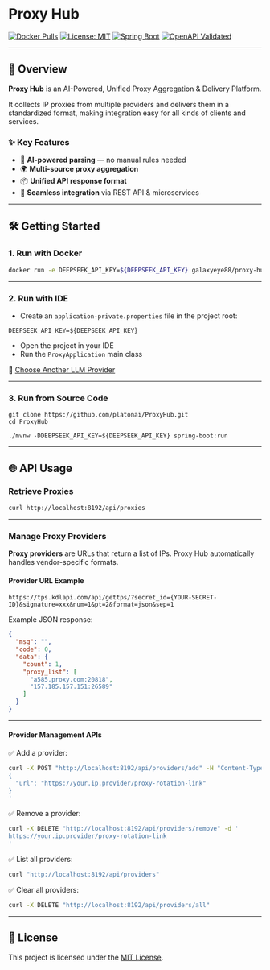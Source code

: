 # Proxy Hub

[![Docker Pulls](https://img.shields.io/docker/pulls/galaxyeye88/proxy-hub?style=flat-square)](https://hub.docker.com/r/galaxyeye88/proxy-hub)
[![License: MIT](https://img.shields.io/badge/license-MIT-green?style=flat-square)](LICENSE)
[![Spring Boot](https://img.shields.io/badge/Spring%20Boot-3.2.5-brightgreen?style=flat-square)](https://spring.io/projects/spring-boot)
[![OpenAPI Validated](https://img.shields.io/badge/OpenAPI-validated-blue?style=flat-square)](https://swagger.io/specification/)

---

## 🚀 Overview

**Proxy Hub** is an AI-Powered, Unified Proxy Aggregation & Delivery Platform.

It collects IP proxies from multiple providers and delivers them in a standardized format, making integration easy for all kinds of clients and services.

### ✨ Key Features
- 🔮 **AI-powered parsing** — no manual rules needed
- 🌍 **Multi-source proxy aggregation**
- 📦 **Unified API response format**
- 🔌 **Seamless integration** via REST API & microservices

---

## 🛠️ Getting Started

### 1. Run with Docker

```bash
docker run -e DEEPSEEK_API_KEY=${DEEPSEEK_API_KEY} galaxyeye88/proxy-hub:latest
```

---

### 2. Run with IDE

- Create an `application-private.properties` file in the project root:

```properties
DEEPSEEK_API_KEY=${DEEPSEEK_API_KEY}
```

- Open the project in your IDE
- Run the `ProxyApplication` main class

🔗 [Choose Another LLM Provider](https://github.com/platonai/PulsarRPA/blob/3.0.x/docs/config/llm/llm-config.md)

---

### 3. Run from Source Code

```shell
git clone https://github.com/platonai/ProxyHub.git
cd ProxyHub
```

```shell
./mvnw -DDEEPSEEK_API_KEY=${DEEPSEEK_API_KEY} spring-boot:run
```

---

## 🌐 API Usage

### Retrieve Proxies

```bash
curl http://localhost:8192/api/proxies
```

---

### Manage Proxy Providers

**Proxy providers** are URLs that return a list of IPs. Proxy Hub automatically handles vendor-specific formats.

#### Provider URL Example

```
https://tps.kdlapi.com/api/gettps/?secret_id={YOUR-SECRET-ID}&signature=xxx&num=1&pt=2&format=json&sep=1
```

Example JSON response:

```json
{
  "msg": "",
  "code": 0,
  "data": {
    "count": 1,
    "proxy_list": [
      "a585.proxy.com:20818",
      "157.185.157.151:26589"
    ]
  }
}
```

---

#### Provider Management APIs

✅ Add a provider:

```bash
curl -X POST "http://localhost:8192/api/providers/add" -H "Content-Type: application/json" -d '
{
  "url": "https://your.ip.provider/proxy-rotation-link"
}
'
```

✅ Remove a provider:

```bash
curl -X DELETE "http://localhost:8192/api/providers/remove" -d '
https://your.ip.provider/proxy-rotation-link
'
```

✅ List all providers:

```bash
curl "http://localhost:8192/api/providers"
```

✅ Clear all providers:

```bash
curl -X DELETE "http://localhost:8192/api/providers/all"
```

---

## 📄 License

This project is licensed under the [MIT License](LICENSE).
